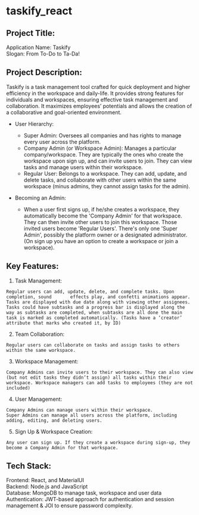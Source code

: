 # taskify_react

Project Title:
--------------
Application Name: Taskify                                  
Slogan: From To-Do to Ta-Da!


Project Description:
---------------------
Taskify is a task management tool crafted for quick deployment and higher efficiency in the workspace and daily-life. It provides strong features for individuals and workspaces, ensuring effective task management and collaboration. It maximizes employees’ potentials and allows the creation of a collaborative and goal-oriented environment.

* User Hierarchy:
  -	Super Admin: Oversees all companies and has rights to manage every user across the platform.
  -	Company Admin (or Workspace Admin): Manages a particular company/workspace. They are typically the ones who create the workspace upon sign up, and can invite users to join. They can view tasks and manage users within their workspace.
  -	Regular User: Belongs to a workspace. They can add, update, and delete tasks, and collaborate with other users within the same workspace (minus admins, they cannot assign tasks for the admin).

* Becoming an Admin:
  - When a user first signs up, if he/she creates a workspace, they automatically become the 'Company Admin' for that workspace. They can then invite other users to join this workspace. Those invited users become 'Regular Users'. There's only one 'Super Admin', possibly the platform owner or a designated administrator. (On sign up you have an option to create a workspace or join a workspace).


Key Features:
--------------

  1.	Task Management:
  
    Regular users can add, update, delete, and complete tasks. Upon completion, sound       effects play, and confetti animations appear.
    Tasks are displayed with due date along with viewing other assignees.
    Tasks could have subtasks and a progress bar is displayed along the way as subtasks are completed, when subtasks are all done the main task is marked as completed automatically. (Tasks have a ‘creator’ attribute that marks who created it, by ID)
  
  2.	Team Collaboration: 
  
    Regular users can collaborate on tasks and assign tasks to others within the same workspace.
  
  3.	Workspace Management:
  
    Company Admins can invite users to their workspace. They can also view (but not edit tasks they didn’t assign) all tasks within their workspace. Workspace managers can add tasks to employees (they are not included)
  
  4.	User Management:
  
    Company Admins can manage users within their workspace.
    Super Admins can manage all users across the platform, including adding, editing, and deleting users.
  
  5.	Sign Up & Workspace Creation:
  
    Any user can sign up. If they create a workspace during sign-up, they become a Company Admin for that workspace.

Tech Stack:
-----------

Frontend: React, and MaterialUI     
Backend: Node.js and JavaScript    
Database: MongoDB to manage task, workspace and user data      
Authentication: JWT-based approach for authentication and session management & JOI to ensure password complexity. 

